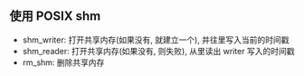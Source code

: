 ## 使用 POSIX shm
* shm_writer: 打开共享内存(如果没有, 就建立一个), 并往里写入当前的时间戳
* shm_reader: 打开共享内存(如果没有, 则失败), 从里读出 writer 写入的时间戳
* rm_shm: 删除共享内存
